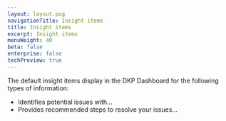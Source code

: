 ```yaml
---
layout: layout.pug
navigationTitle: Insight items
title: Insight items
excerpt: Insight items
menuWeight: 40
beta: false
enterprise: false
techPreview: true
---
```


The default insight items display in the DKP Dashboard for the following types of information:

- Identifies potential issues with…
- Provides recommended steps to resolve your issues...
